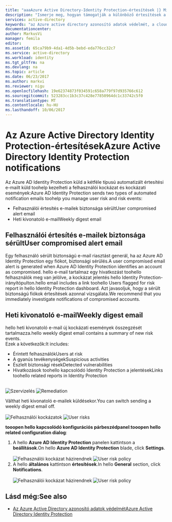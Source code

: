 ```yaml
---
title: "aaaAzure Active Directory-Identity Protection-értesítések |} Microsoft Docs"
description: "Ismerje meg, hogyan támogatják a különböző értesítések a vizsgálati tevékenységet."
services: active-directory
keywords: "az Azure active directory azonosító adatok védelmét, a cloud app discovery, alkalmazások, biztonság, kockázat, kockázati szint, biztonsági rés, biztonsági házirend kezelése"
documentationcenter: 
author: MarkusVi
manager: femila
editor: 
ms.assetid: 65ca79b9-4da1-4d5b-bebd-eda776cc32c7
ms.service: active-directory
ms.workload: identity
ms.tgt_pltfrm: na
ms.devlang: na
ms.topic: article
ms.date: 06/23/2017
ms.author: markvi
ms.reviewer: nigu
ms.openlocfilehash: 19e62374873f034591c658a779f97d935766c612
ms.sourcegitcommit: 523283cc1b3c37c428e77850964dc1c33742c5f0
ms.translationtype: MT
ms.contentlocale: hu-HU
ms.lasthandoff: 10/06/2017
---
```

# <a name="azure-active-directory-identity-protection-notifications"></a><span data-ttu-id="dcb18-104">Az Azure Active Directory Identity Protection-értesítések</span><span class="sxs-lookup"><span data-stu-id="dcb18-104">Azure Active Directory Identity Protection notifications</span></span>
<span data-ttu-id="dcb18-105">Az Azure AD Identity Protection küld a kétféle típusú automatizált értesítési e-mailt küld toohelp kezelheti a felhasználói kockázat és kockázati események:</span><span class="sxs-lookup"><span data-stu-id="dcb18-105">Azure AD Identity Protection sends two types of automated notification emails toohelp you manage user risk and risk events:</span></span>

* <span data-ttu-id="dcb18-106">Felhasználói értesítés e-mailek biztonsága sérült</span><span class="sxs-lookup"><span data-stu-id="dcb18-106">User compromised alert email</span></span>
* <span data-ttu-id="dcb18-107">Heti kivonatoló e-mail</span><span class="sxs-lookup"><span data-stu-id="dcb18-107">Weekly digest email</span></span>

## <a name="user-compromised-alert-email"></a><span data-ttu-id="dcb18-108">Felhasználói értesítés e-mailek biztonsága sérült</span><span class="sxs-lookup"><span data-stu-id="dcb18-108">User compromised alert email</span></span>
<span data-ttu-id="dcb18-109">Egy felhasználó sérült biztonságú e-mail riasztást generál, ha az Azure AD Identity Protection egy fiókot, biztonsági sérülés.</span><span class="sxs-lookup"><span data-stu-id="dcb18-109">A user compromised email alert is generated when Azure AD Identity Protection identifies an account as compromised.</span></span> <span data-ttu-id="dcb18-110">hello e-mail tartalmaz egy hivatkozást toohello felhasználók meg van jelölve, a kockázat jelentés hello Identity Protection-irányítópulton.</span><span class="sxs-lookup"><span data-stu-id="dcb18-110">hello email includes a link toohello Users flagged for risk report in hello Identity Protection dashboard.</span></span> <span data-ttu-id="dcb18-111">Azt javasoljuk, hogy a sérült biztonságú fiókok értesítések azonnal vizsgálata.</span><span class="sxs-lookup"><span data-stu-id="dcb18-111">We recommend that you immediately investigate notifications of compromised accounts.</span></span>

## <a name="weekly-digest-email"></a><span data-ttu-id="dcb18-112">Heti kivonatoló e-mail</span><span class="sxs-lookup"><span data-stu-id="dcb18-112">Weekly digest email</span></span>
<span data-ttu-id="dcb18-113">hello heti kivonatoló e-mail új kockázati események összegzését tartalmazza.</span><span class="sxs-lookup"><span data-stu-id="dcb18-113">hello weekly digest email contains a summary of new risk events.</span></span><br>
<span data-ttu-id="dcb18-114">Ezek a következők:</span><span class="sxs-lookup"><span data-stu-id="dcb18-114">It includes:</span></span>

* <span data-ttu-id="dcb18-115">Érintett felhasználók</span><span class="sxs-lookup"><span data-stu-id="dcb18-115">Users at risk</span></span>
* <span data-ttu-id="dcb18-116">A gyanús tevékenységek</span><span class="sxs-lookup"><span data-stu-id="dcb18-116">Suspicious activities</span></span>
* <span data-ttu-id="dcb18-117">Észlelt biztonsági rések</span><span class="sxs-lookup"><span data-stu-id="dcb18-117">Detected vulnerabilities</span></span>
* <span data-ttu-id="dcb18-118">Hivatkozások toohello kapcsolódó Identity Protection a jelentések</span><span class="sxs-lookup"><span data-stu-id="dcb18-118">Links toohello related reports in Identity Protection</span></span>

<br><span data-ttu-id="dcb18-119">
![Szervizelés](./media/active-directory-identityprotection-notifications/400.png "szervizelés")
</span><span class="sxs-lookup"><span data-stu-id="dcb18-119">
![Remediation](./media/active-directory-identityprotection-notifications/400.png "Remediation")
</span></span><br>

<span data-ttu-id="dcb18-120">Válthat heti kivonatoló e-mailek küldésekor.</span><span class="sxs-lookup"><span data-stu-id="dcb18-120">You can switch sending a weekly digest email off.</span></span>
<br><br><span data-ttu-id="dcb18-121">
![Felhasználói kockázatok](./media/active-directory-identityprotection-notifications/62.png "felhasználói kockázatok")
</span><span class="sxs-lookup"><span data-stu-id="dcb18-121">
![User risks](./media/active-directory-identityprotection-notifications/62.png "User risks")
</span></span><br>

<span data-ttu-id="dcb18-122">**tooopen hello kapcsolódó konfigurációs párbeszédpanel**:</span><span class="sxs-lookup"><span data-stu-id="dcb18-122">**tooopen hello related configuration dialog**:</span></span>

1. <span data-ttu-id="dcb18-123">A hello **Azure AD Identity Protection** panelen kattintson a **beállítások**.</span><span class="sxs-lookup"><span data-stu-id="dcb18-123">On hello **Azure AD Identity Protection** blade, click **Settings**.</span></span>
   <br><br><span data-ttu-id="dcb18-124">
   ![Felhasználói kockázat házirendnek](./media/active-directory-identityprotection-notifications/401.png "felhasználói kockázat házirendnek")
   </span><span class="sxs-lookup"><span data-stu-id="dcb18-124">
![User risk policy](./media/active-directory-identityprotection-notifications/401.png "User risk policy")
</span></span><br>
2. <span data-ttu-id="dcb18-125">A hello **általános** kattintson **értesítések**.</span><span class="sxs-lookup"><span data-stu-id="dcb18-125">In hello **General** section, click **Notifications**.</span></span>
   <br><br><span data-ttu-id="dcb18-126">
   ![Felhasználói kockázat házirendnek](./media/active-directory-identityprotection-notifications/405.png "felhasználói kockázat házirendnek")
   </span><span class="sxs-lookup"><span data-stu-id="dcb18-126">
![User risk policy](./media/active-directory-identityprotection-notifications/405.png "User risk policy")
</span></span><br>

## <a name="see-also"></a><span data-ttu-id="dcb18-127">Lásd még:</span><span class="sxs-lookup"><span data-stu-id="dcb18-127">See also</span></span>
* [<span data-ttu-id="dcb18-128">Az Azure Active Directory azonosító adatok védelmét</span><span class="sxs-lookup"><span data-stu-id="dcb18-128">Azure Active Directory Identity Protection</span></span>](active-directory-identityprotection.md)
